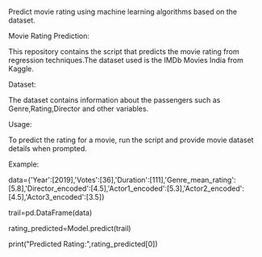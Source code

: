 Predict movie rating using machine learning algorithms based on the dataset.

 Movie Rating Prediction:

This repository contains the script that predicts the movie rating from regression techniques.The dataset used is the IMDb Movies India from Kaggle.

 Dataset:

The dataset contains information about the passengers such as Genre,Rating,Director and other variables. 


 Usage:

To predict the rating for a movie, run the script and provide movie dataset details when prompted.

Example:

data={'Year':[2019],'Votes':[36],'Duration':[111],'Genre_mean_rating':[5.8],'Director_encoded':[4.5],'Actor1_encoded':[5.3],'Actor2_encoded':[4.5],'Actor3_encoded':[3.5]}

trail=pd.DataFrame(data)

rating_predicted=Model.predict(trail)

print("Predicted Rating:",rating_predicted[0])
